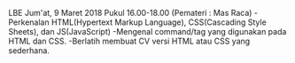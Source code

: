 LBE Jum'at, 9 Maret 2018 Pukul 16.00-18.00 (Pemateri : Mas Raca)
-Perkenalan HTML(Hypertext Markup Language), CSS(Cascading Style Sheets), dan JS(JavaScript)
-Mengenal command/tag yang digunakan pada HTML dan CSS.
-Berlatih membuat CV versi HTML atau CSS yang sederhana.